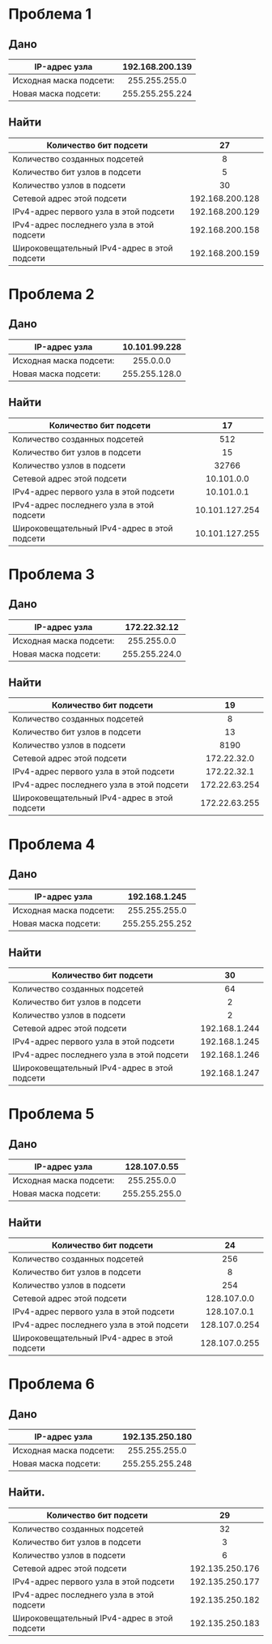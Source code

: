 # Проблема 1
## Дано 

 IP-адрес узла | 192.168.200.139 |   
 | ------------- |:------------------:|
 Исходная маска подсети: | 255.255.255.0   |  ------------- |:------------------:|
 | Новая маска подсети:  | 255.255.255.224    | ------------- |:------------------:|  

## Найти

| Количество бит подсети | 27 |
| ------------- |:---------------:|
| Количество созданных подсетей | 8 | ------------- |:------------------:|
| Количество бит узлов в подсети | 5 | ------------- |:------------------:|
Количество узлов в подсети | 30| ------------- |:------------------:|
Сетевой адрес этой подсети | 192.168.200.128 | ------------- |:------------------:|
IPv4-адрес первого узла в этой подсети | 192.168.200.129 | ------------- |:------------------:|
IPv4-адрес последнего узла в этой подсети | 192.168.200.158| ------------- |:------------------:|
| Широковещательный IPv4-адрес в этой подсети | 192.168.200.159 | ------------- |:------------------:|

# Проблема 2
## Дано 

 IP-адрес узла | 10.101.99.228 |   
 | ------------- |:------------------:|
 Исходная маска подсети: | 255.0.0.0   |  ------------- |:------------------:|
 | Новая маска подсети:  | 255.255.128.0    | ------------- |:------------------:|  

## Найти

| Количество бит подсети | 17 |
| ------------- |:---------------:|
| Количество созданных подсетей | 512 | ------------- |:------------------:|
| Количество бит узлов в подсети | 15 | ------------- |:------------------:|
Количество узлов в подсети | 32766 | ------------- |:------------------:|
Сетевой адрес этой подсети | 10.101.0.0 | ------------- |:------------------:|
IPv4-адрес первого узла в этой подсети | 10.101.0.1 | ------------- |:------------------:|
IPv4-адрес последнего узла в этой подсети | 10.101.127.254| ------------- |:------------------:|
| Широковещательный IPv4-адрес в этой подсети | 10.101.127.255 | ------------- |:------------------:|

# Проблема 3
## Дано 

 IP-адрес узла | 172.22.32.12 |   
 | ------------- |:------------------:|
 Исходная маска подсети: | 255.255.0.0   |  ------------- |:------------------:|
 | Новая маска подсети:  | 255.255.224.0    | ------------- |:------------------:|  

## Найти

| Количество бит подсети | 19 |
| ------------- |:---------------:|
| Количество созданных подсетей | 8 | ------------- |:------------------:|
| Количество бит узлов в подсети | 13 | ------------- |:------------------:|
Количество узлов в подсети | 8190 | ------------- |:------------------:|
Сетевой адрес этой подсети | 172.22.32.0 | ------------- |:------------------:|
IPv4-адрес первого узла в этой подсети | 172.22.32.1 | ------------- |:------------------:|
IPv4-адрес последнего узла в этой подсети | 172.22.63.254 | ------------- |:------------------:|
| Широковещательный IPv4-адрес в этой подсети | 172.22.63.255 | ------------- |:------------------:|

# Проблема 4
## Дано 

 IP-адрес узла | 192.168.1.245 |   
 | ------------- |:------------------:|
 Исходная маска подсети: | 255.255.255.0   |  ------------- |:------------------:|
 | Новая маска подсети:  | 255.255.255.252    | ------------- |:------------------:|  

## Найти

| Количество бит подсети | 30 |
| ------------- |:---------------:|
| Количество созданных подсетей | 64 | ------------- |:------------------:|
| Количество бит узлов в подсети | 2 | ------------- |:------------------:|
Количество узлов в подсети | 2 | ------------- |:------------------:|
Сетевой адрес этой подсети | 192.168.1.244 | ------------- |:------------------:|
IPv4-адрес первого узла в этой подсети | 192.168.1.245 | ------------- |:------------------:|
IPv4-адрес последнего узла в этой подсети | 192.168.1.246 | ------------- |:------------------:|
| Широковещательный IPv4-адрес в этой подсети | 192.168.1.247 | ------------- |:------------------:|

# Проблема 5
## Дано 

 IP-адрес узла | 128.107.0.55 |   
 | ------------- |:------------------:|
 Исходная маска подсети: | 255.255.0.0   |  ------------- |:------------------:|
 | Новая маска подсети:  | 255.255.255.0    | ------------- |:------------------:|  

## Найти

| Количество бит подсети | 24 |
| ------------- |:---------------:|
| Количество созданных подсетей | 256 | ------------- |:------------------:|
| Количество бит узлов в подсети | 8 | ------------- |:------------------:|
Количество узлов в подсети | 254 | ------------- |:------------------:|
Сетевой адрес этой подсети | 128.107.0.0 | ------------- |:------------------:|
IPv4-адрес первого узла в этой подсети | 128.107.0.1 | ------------- |:------------------:|
IPv4-адрес последнего узла в этой подсети | 128.107.0.254 | ------------- |:------------------:|
| Широковещательный IPv4-адрес в этой подсети | 128.107.0.255 | ------------- |:------------------:|

# Проблема 6
## Дано 

 IP-адрес узла | 192.135.250.180 |   
 | ------------- |:------------------:|
 Исходная маска подсети: | 255.255.255.0   |  ------------- |:------------------:|
 | Новая маска подсети:  | 255.255.255.248    | ------------- |:------------------:|  

## Найти.

| Количество бит подсети | 29 |
| ------------- |:---------------:|
| Количество созданных подсетей | 32 | ------------- |:------------------:|
| Количество бит узлов в подсети | 3 | ------------- |:------------------:|
Количество узлов в подсети | 6 | ------------- |:------------------:|
Сетевой адрес этой подсети | 192.135.250.176 | ------------- |:------------------:|
IPv4-адрес первого узла в этой подсети | 192.135.250.177 | ------------- |:------------------:|
IPv4-адрес последнего узла в этой подсети | 192.135.250.182 | ------------- |:------------------:|
| Широковещательный IPv4-адрес в этой подсети | 192.135.250.183 | ------------- |:------------------:|  